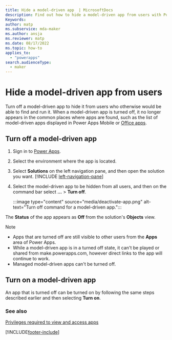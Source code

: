 ```yaml
---
title: Hide a model-driven app  | MicrosoftDocs
description: Find out how to hide a model-driven app from users with Power Apps
Keywords: 
author: matp
ms.subservice: mda-maker
ms.author: ansja
ms.reviewer: matp
ms.date: 08/17/2022
ms.topic: how-to
applies_to: 
  - "powerapps"
search.audienceType: 
  - maker
---
```

# Hide a model-driven app from users

Turn off a model-driven app to hide it from users who otherwise would be able to find and run it. When a model-driven app is turned off, it no longer appears in the common places where apps are found, such as the list of model-driven apps displayed in Power Apps Mobile or [Office apps](https://www.office.com/apps).

## Turn off a model-driven app

1. Sign in to [Power Apps](https://make.powerapps.com/?utm_source=padocs&utm_medium=linkinadoc&utm_campaign=referralsfromdoc).
1. Select the environment where the app is located.
1. Select **Solutions** on the left navigation pane, and then open the solution you want. [!INCLUDE [left-navigation-pane](../../includes/left-navigation-pane.md)]
1. Select the model-driven app to be hidden from all users, and then on the command bar select **...** > **Turn off**.

   :::image type="content" source="media/deactivate-app.png" alt-text="Turn off command for a model-driven app.":::

The **Status** of the app appears as **Off** from the solution's **Objects** view.

> [!NOTE]
>
> - Apps that are turned off are still visible to other users from the **Apps** area of Power Apps.
> - While a model-driven app is in a turned off state, it can't be played or shared from make.powerapps.com, however direct links to the app will continue to work.
> - Managed model-driven apps can't be turned off.

## Turn on a model-driven app

An app that is turned off can be turned on by following the same steps described earlier and then selecting **Turn on**.

### See also

[Privileges required to view and access apps](app-visibility-privileges.md)


[!INCLUDE[footer-include](../../includes/footer-banner.md)]
